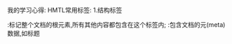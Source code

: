 我的学习心得:
HMTL常用标签:
1.结构标签
  <html>:标记整个文档的根元素,所有其他内容都包含在这个标签内;
  <head>:包含文档的元(meta)数据,如标题<title>,样式表<link>,脚本<script>,<style>,<meta>等;
  <body>:包含网页的主要内容,如:文本、图片、列表、表格、链接等;
  其中:
  <title>:定义网页标题;
  <link>:定义文档与外部资源的关系,引入外部css文件或网站图标;
  <style>:定义内部样式表,内部用来书写css代码;
  <script>:内部用来书写js代码,还可以引入外部js文件;
  Meta标签
  <meta>:定义关于HTML文档的元数据,如字符集、作者、页面描述、关键词等;
  以下两个属性:
  ●http-equiv属性:相当于http的文件头作用,它可以向浏览器传回一些有用的信息,以帮助正确地显示网页内容,与之对应的属性值为content,content中的内容就是各个参数的变量值;
  ●name属性:用于描述网页,对应的属性值为content,其内容主要是便于搜索引擎机器人查找信息和分类信息;
2.文本格式化标签
  ●标题标签:<h1>到<h6>定义了六级标题.<h1>是最高级别的标题;
  ●段落标签:
   <P>:用于定义文本段落
   <br>:换行
   <hr>:水平线,分割线
   <font color=" "size=" ">......</font><hr>:修改文字大小、颜色
  ●文本样式标签:
   粗体:<b>(无语义)或<strong>(强调文本);
   斜体:<i>(无语义)或《<em>(强调文本);
   删除线:<del>;
   <s>:用来定义那些不正确的文本;
   下划线:<in5>(通常表示插入的文本);
   上标:<sup>;
   下标:<sub>;
   引用:<blockquote:长引用>,<q>(短引用);
   小号文本:<small>;
3.列表标签:
  ●无序列表:<ul> 列表项<li>
  ●有序列表:<ol> 列表项<li>
  ●定义列表:<dl>:定义术语和描述;
           <dt>:定义术语;
           <dd>:提供描述;
4.表格标签
  <table>:定义表格;
  <tr>:定义表格中的一行;
  <th>:定义表格中的表头单元格,(通常用于第一行/列);
  <td>:定义表格中的标准单元格;
  <thead>、<tbody>、<tfoot>:分别定义表格的头部、主体和脚部内容,用于表格内容的分组;
5.图像与多媒体标签
  <img>:用于插入图像;
  <audio>:定义音频内容;
  <video>:定义视频内容;
6.链接与表单标签
  <a>:定义超链接;
  <form>:定义HTML表单,用于用户输入数据;
 ●表单输入标签:
  <input>:文本框、密码框、单选按钮、复选框;
  <textarea>:多行文本输入框;
  <select>:下拉列表;
 ●按钮标签:
  <button>:定义可点击的按钮;
7.其他常用标签.
  <div>定义文档中的一个区块或容器,常用于布局和样式化;
  <span>定义行内元素的一个容器,与<div>类似,但<span>是行内
元素;